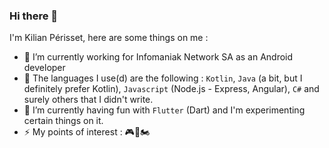 ### Hi there 👋

I'm Kilian Périsset, here are some things on me : 
- 🔭 I’m currently working for Infomaniak Network SA as an Android developer
- 🎯 The languages I use(d) are the following : `Kotlin`, `Java` (a bit, but I definitely prefer Kotlin), `Javascript` (Node.js - Express, Angular), `C#` and surely others that I didn't write.
- 🧪 I’m currently having fun with `Flutter` (Dart) and I'm experimenting certain things on it.
- ⚡ My points of interest : 🎮🐶🏍
